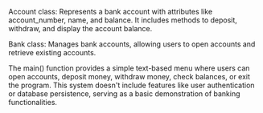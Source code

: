 Account class: Represents a bank account with attributes like account_number, name, and balance. It includes methods to deposit, withdraw, and display the account balance.

Bank class: Manages bank accounts, allowing users to open accounts and retrieve existing accounts.

The main() function provides a simple text-based menu where users can open accounts, deposit money, withdraw money, check balances, or exit the program. This system doesn't include features like user authentication or database persistence, serving as a basic demonstration of banking functionalities.
